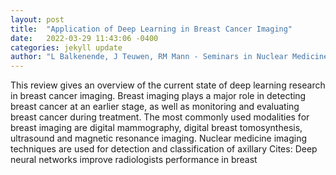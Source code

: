 ```yaml
---
layout: post
title:  "Application of Deep Learning in Breast Cancer Imaging"
date:   2022-03-29 11:43:06 -0400
categories: jekyll update
author: "L Balkenende, J Teuwen, RM Mann - Seminars in Nuclear Medicine, 2022"
---
```

This review gives an overview of the current state of deep learning research in breast cancer imaging. Breast imaging plays a major role in detecting breast cancer at an earlier stage, as well as monitoring and evaluating breast cancer during treatment. The most commonly used modalities for breast imaging are digital mammography, digital breast tomosynthesis, ultrasound and magnetic resonance imaging. Nuclear medicine imaging techniques are used for detection and classification of axillary Cites: Deep neural networks improve radiologists performance in breast